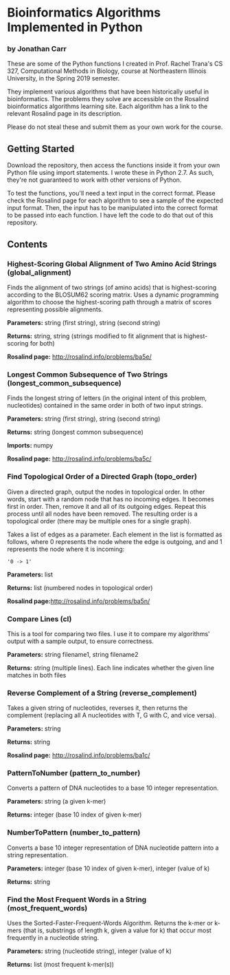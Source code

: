 # Bioinformatics Algorithms Implemented in Python
### by Jonathan Carr

These are some of the Python functions I created in Prof. Rachel Trana's CS 327, Computational Methods in Biology, course at
Northeastern Illinois University, in the Spring 2019 semester.

They implement various algorithms that have been historically useful in bioinformatics.
The problems they solve are accessible on the Rosalind bioinformatics algorithms learning site. Each algorithm has a link to the relevant Rosalind page in its description.

Please do not steal these and submit them as your own work for the course.

## Getting Started
Download the repository, then access the functions inside it from your own Python file using import statements. I wrote these in Python 2.7. As such, they're not guaranteed to work with other versions of Python.

To test the functions, you'll need a text input in the correct format. Please check the Rosalind page for each algorithm to see a sample of the expected input format. Then, the input has to be manipulated into the correct format to be passed into each function. I have left the code to do that out of this repository.

## Contents

### Highest-Scoring Global Alignment of Two Amino Acid Strings (global_alignment)
Finds the alignment of two strings (of amino acids) that is highest-scoring according to the BLOSUM62 scoring matrix.
Uses a dynamic programming algorithm to choose the highest-scoring path through a matrix of scores representing possible alignments.

<strong>Parameters:</strong> string (first string), string (second string)

<strong>Returns:</strong> string, string (strings modified to fit alignment that is highest-scoring for both)

<strong>Rosalind page:</strong> http://rosalind.info/problems/ba5e/

### Longest Common Subsequence of Two Strings (longest_common_subsequence)
Finds the longest string of letters (in the original intent of this problem, nucleotides) contained in the same order in both of two input strings.

<strong>Parameters:</strong> string (first string), string (second string)

<strong>Returns:</strong> string (longest common subsequence)

<strong>Imports:</strong> numpy

<strong>Rosalind page:</strong> http://rosalind.info/problems/ba5c/

### Find Topological Order of a Directed Graph (topo_order)
Given a directed graph, output the nodes in topological order. In other words, start with a random node that has no incoming edges. It becomes first in order. Then, remove it and all of its outgoing edges. Repeat this process until all nodes have been removed. The resulting order is a topological order (there may be multiple ones for a single graph).  
 
Takes a list of edges as a parameter. 
Each element in the list is formatted as follows, 
where 0 represents the node where the edge is outgoing, 
and and 1 represents the node where it is incoming:
```
'0 -> 1'
```
<strong>Parameters:</strong> list

<strong>Returns:</strong> list (numbered nodes in topological order)

<strong>Rosalind page:</strong>http://rosalind.info/problems/ba5n/
### Compare Lines (cl)

This is a tool for comparing two files.
I use it to compare my algorithms' output with a sample output, to
ensure correctness.


<strong>Parameters:</strong> string filename1, string filename2

<strong>Returns:</strong> string (multiple lines). Each line indicates whether the given line matches in both files

### Reverse Complement of a String (reverse_complement)
Takes a given string of nucleotides, reverses it, then returns the complement (replacing all A nucleotides with T, G with C, and vice versa).

<strong>Parameters:</strong> string

<strong>Returns:</strong> string

<strong>Rosalind page:</strong>
http://rosalind.info/problems/ba1c/

### PatternToNumber (pattern_to_number)
Converts a pattern of DNA nucleotides to a base 10 integer representation.

<strong>Parameters:</strong> string (a given k-mer)

<strong>Returns:</strong> integer (base 10 index of given k-mer)
### NumberToPattern (number_to_pattern) 
Converts a base 10 integer representation of DNA nucleotide pattern into a string representation.

<strong>Parameters:</strong> integer (base 10 index of given k-mer), integer (value of k)

<strong>Returns:</strong> string

### Find the Most Frequent Words in a String (most_frequent_words)
Uses the Sorted-Faster-Frequent-Words Algorithm.
Returns the k-mer or k-mers (that is, substrings of length k, given a value for k) that occur most frequently in a 
nucleotide string.

<strong>Parameters:</strong> string (nucleotide string), integer (value of k)

<strong>Returns:</strong> list (most frequent k-mer(s))



